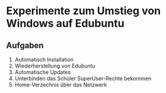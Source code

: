 # Experimente zum Umstieg von Windows auf Edubuntu
## Aufgaben
1. Automatisch Installation
2. Wiederherstellung von Edubuntu
3. Automatische Updates
4. Unterbinden das Schüler SuperUser-Rechte bekommen
5. Home-Verzechnis über das Netzwerk
